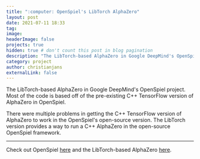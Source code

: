 ```yaml
---
title: ":computer: OpenSpiel's LibTorch AlphaZero"
layout: post
date: 2021-07-11 18:33
tag:
image:
headerImage: false
projects: true
hidden: true # don't count this post in blog pagination
description: "The LibTorch-based AlphaZero in Google DeepMind's OpenSpiel project."
category: project
author: christianjans
externalLink: false
---
```


The LibTorch-based AlphaZero in Google DeepMind's OpenSpiel project. Most of the
code is based off of the pre-existing C++ TensorFlow version of AlphaZero in
OpenSpiel.

There were multiple problems in getting the C++ TensorFlow version of AlphaZero
to work in the OpenSpiel's open-source version. The LibTorch version provides a
way to run a C++ AlphaZero in the open-source OpenSpiel framework.

---

Check out OpenSpiel [here](https://github.com/deepmind/open_spiel) and the
LibTorch-based AlphaZero [here](https://github.com/deepmind/open_spiel/tree/master/open_spiel/algorithms/alpha_zero_torch).
